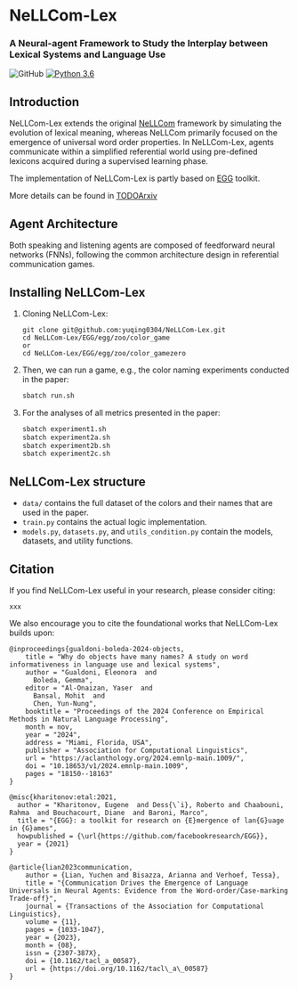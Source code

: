 # NeLLCom-Lex 
### A Neural-agent Framework to Study the Interplay between Lexical Systems and Language Use

![GitHub](https://img.shields.io/github/license/facebookresearch/EGG)
[![Python 3.6](https://img.shields.io/badge/python-3.6-blue.svg)](https://www.python.org/downloads/release/python-360/)

## Introduction

NeLLCom-Lex extends the original [NeLLCom](https://github.com/Yuchen-Lian/NeLLCom) framework by simulating the evolution of lexical meaning, whereas NeLLCom primarily focused on the emergence of universal word order properties. In NeLLCom-Lex, agents communicate within a simplified referential world using pre-defined lexicons acquired during a supervised learning phase.

The implementation of NeLLCom-Lex is partly based on [EGG](https://github.com/facebookresearch/EGG) toolkit.

More details can be found in [TODOArxiv](xxx)


## Agent Architecture

Both speaking and listening agents are composed of feedforward neural networks (FNNs), following the common architecture design in referential communication games.


## Installing NeLLCom-Lex

1. Cloning NeLLCom-Lex:
   ```
   git clone git@github.com:yuqing0304/NeLLCom-Lex.git
   cd NeLLCom-Lex/EGG/egg/zoo/color_game
   or
   cd NeLLCom-Lex/EGG/egg/zoo/color_gamezero
   ```
4. Then, we can run a game, e.g., the color naming experiments conducted in the paper:
    ```bash
    sbatch run.sh
    ```
5. For the analyses of all metrics presented in the paper: 
    ```bash
    sbatch experiment1.sh
    sbatch experiment2a.sh
    sbatch experiment2b.sh
    sbatch experiment2c.sh
    ```

## NeLLCom-Lex structure

* `data/` contains the full dataset of the colors and their names that are used in the paper.
* `train.py` contains the actual logic implementation.
* `models.py`, `datasets.py`, and `utils_condition.py` contain the models, datasets, and utility functions.


## Citation
If you find NeLLCom-Lex useful in your research, please consider citing:
```
xxx
```

We also encourage you to cite the foundational works that NeLLCom-Lex builds upon:
```
@inproceedings{gualdoni-boleda-2024-objects,
    title = "Why do objects have many names? A study on word informativeness in language use and lexical systems",
    author = "Gualdoni, Eleonora  and
      Boleda, Gemma",
    editor = "Al-Onaizan, Yaser  and
      Bansal, Mohit  and
      Chen, Yun-Nung",
    booktitle = "Proceedings of the 2024 Conference on Empirical Methods in Natural Language Processing",
    month = nov,
    year = "2024",
    address = "Miami, Florida, USA",
    publisher = "Association for Computational Linguistics",
    url = "https://aclanthology.org/2024.emnlp-main.1009/",
    doi = "10.18653/v1/2024.emnlp-main.1009",
    pages = "18150--18163"
}

@misc{kharitonov:etal:2021,
  author = "Kharitonov, Eugene  and Dess{\`i}, Roberto and Chaabouni, Rahma  and Bouchacourt, Diane  and Baroni, Marco",
  title = "{EGG}: a toolkit for research on {E}mergence of lan{G}uage in {G}ames",
  howpublished = {\url{https://github.com/facebookresearch/EGG}},
  year = {2021}
}

@article{lian2023communication,
    author = {Lian, Yuchen and Bisazza, Arianna and Verhoef, Tessa},
    title = "{Communication Drives the Emergence of Language Universals in Neural Agents: Evidence from the Word-order/Case-marking Trade-off}",
    journal = {Transactions of the Association for Computational Linguistics},
    volume = {11},
    pages = {1033-1047},
    year = {2023},
    month = {08},
    issn = {2307-387X},
    doi = {10.1162/tacl_a_00587},
    url = {https://doi.org/10.1162/tacl\_a\_00587}
}
```
